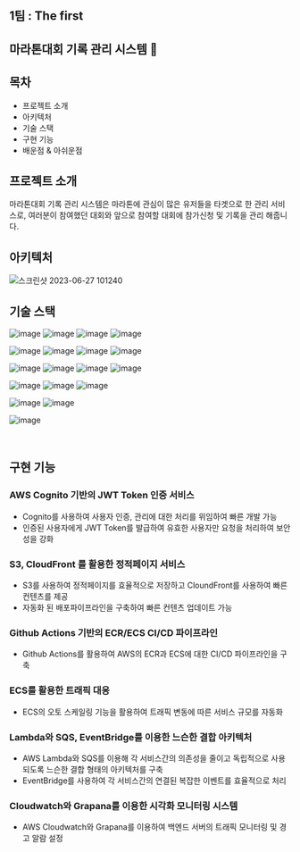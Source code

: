 ## 1팀 : The first

## 마라톤대회 기록 관리 시스템 🏃

## 목차
- 프로젝트 소개
- 아키텍처
- 기술 스택
- 구현 기능
- 배운점 & 아쉬운점

## 프로젝트 소개

마라톤대회 기록 관리 시스템은 마라톤에 관심이 많은 유저들을 타겟으로 한 관리 서비스로,
여러분이 참여했던 대회와 앞으로 참여할 대회에 참가신청 및 기록을 관리 해줍니다.

## 아키텍처

![스크린샷 2023-06-27 101240](https://github.com/cs-devops-bootcamp/devops-04-Final-Team1/assets/126463087/7a432e2d-4663-4a79-92d0-06e1a68efc7a)


## 기술 스택

![image](https://img.shields.io/badge/AWS_Lambda-FF9900?style=for-the-badge&logo=amazon-aws&logoColor=white) ![image](https://img.shields.io/badge/AWS_SQS-FF6600?style=for-the-badge&logo=amazon-aws&logoColor=white) ![image](https://img.shields.io/badge/AWS_ECR-FF3300?style=for-the-badge&logo=amazon-aws&logoColor=white) ![image](https://img.shields.io/badge/AWS_ECS-FF0000?style=for-the-badge&logo=amazon-aws&logoColor=white)

![image](https://img.shields.io/badge/AWS_Cognito-6600FF?style=for-the-badge&logo=amazon-aws&logoColor=white) ![image](https://img.shields.io/badge/AWS_S3-3300FF?style=for-the-badge&logo=amazon-aws&logoColor=white) ![image](https://img.shields.io/badge/AWS_CloudFront-0000FF?style=for-the-badge&logo=amazon-aws&logoColor=white) ![image](https://img.shields.io/badge/AWS_EventBridge-9900FF?style=for-the-badge&logo=amazon-aws&logoColor=white)

![image](https://img.shields.io/badge/Docker-2496ED?style=for-the-badge&logo=docker&logoColor=white) ![image](https://img.shields.io/badge/Terraform-623CE4?style=for-the-badge&logo=terraform&logoColor=white) ![image](https://img.shields.io/badge/GitHub_Actions-2088FF?style=for-the-badge&logo=github-actions&logoColor=white) ![image](https://img.shields.io/badge/Serverless-FD5750?style=for-the-badge&logo=serverless&logoColor=white)

![image](https://img.shields.io/badge/Javascript-F7DF1E?style=for-the-badge&logo=javascript&logoColor=black) ![image](https://img.shields.io/badge/Vite-646CFF?style=for-the-badge&logo=vite&logoColor=white) ![image](https://img.shields.io/badge/React-61DAFB?style=for-the-badge&logo=react&logoColor=black)

![image](https://img.shields.io/badge/Fastify-202020?style=for-the-badge&logo=fastify&logoColor=white) ![image](https://img.shields.io/badge/MySQL-4479A1?style=for-the-badge&logo=mysql&logoColor=white)

![image](https://img.shields.io/badge/Grafana-F46800?style=for-the-badge&logo=grafana&logoColor=white)

<br>

## 구현 기능

### AWS Cognito 기반의 JWT Token 인증 서비스

- Cognito를 사용하여 사용자 인증, 관리에 대한 처리를 위임하여 빠른 개발 가능
- 인증된 사용자에게 JWT Token를 발급하여 유효한 사용자만 요청을 처리하여 보안성을 강화

### S3, CloudFront 를 활용한 정적페이지 서비스

- S3를 사용하여 정적페이지를 효율적으로 저장하고 CloundFront를 사용하여 빠른 컨텐츠를 제공
- 자동화 된 배포파이프라인을 구축하여 빠른 컨텐츠 업데이트 가능

### Github Actions 기반의 ECR/ECS CI/CD 파이프라인

- Github Actions를 활용하여 AWS의 ECR과 ECS에 대한 CI/CD 파이프라인을 구축

### ECS를 활용한 트래픽 대응

- ECS의 오토 스케일링 기능을 활용하여 트래픽 변동에 따른 서비스 규모를 자동화

### Lambda와 SQS, EventBridge를 이용한 느슨한 결합 아키텍처

- AWS Lambda와 SQS를 이용해 각 서비스간의 의존성을 줄이고 독립적으로 사용되도록 느슨한 결합 형태의 아키텍처를 구축
- EventBridge를 사용하여 각 서비스간의 연결된 복잡한 이벤트를 효율적으로 처리

### Cloudwatch와 Grapana를 이용한 시각화 모니터링 시스템

- AWS Cloudwatch와 Grapana를 이용하여 백엔드 서버의 트래픽 모니터링 및 경고 알람 설정

<br>

